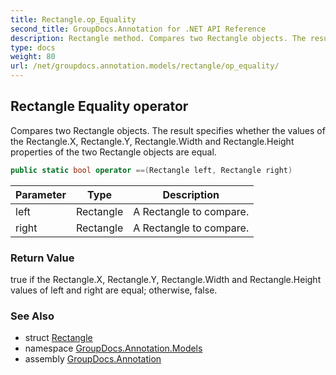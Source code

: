 ```yaml
---
title: Rectangle.op_Equality
second_title: GroupDocs.Annotation for .NET API Reference
description: Rectangle method. Compares two Rectangle objects. The result specifies whether the values of the Rectangle.X Rectangle.Y Rectangle.Width and Rectangle.Height properties of the two Rectangle objects are equal
type: docs
weight: 80
url: /net/groupdocs.annotation.models/rectangle/op_equality/
---
```

## Rectangle Equality operator

Compares two Rectangle objects. The result specifies whether the values of the Rectangle.X, Rectangle.Y, Rectangle.Width and Rectangle.Height properties of the two Rectangle objects are equal.

```csharp
public static bool operator ==(Rectangle left, Rectangle right)
```

| Parameter | Type | Description |
| --- | --- | --- |
| left | Rectangle | A Rectangle to compare. |
| right | Rectangle | A Rectangle to compare. |

### Return Value

true if the Rectangle.X, Rectangle.Y, Rectangle.Width and Rectangle.Height values of left and right are equal; otherwise, false.

### See Also

* struct [Rectangle](../)
* namespace [GroupDocs.Annotation.Models](../../rectangle/)
* assembly [GroupDocs.Annotation](../../../)


